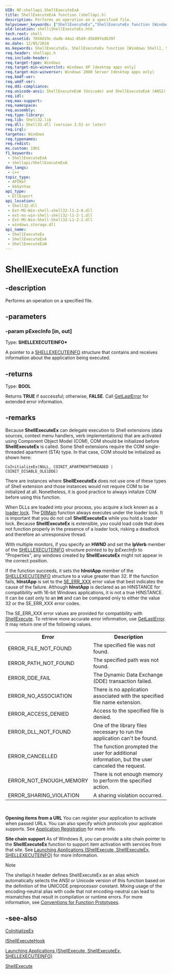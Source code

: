```yaml
---
UID: NF:shellapi.ShellExecuteExA
title: ShellExecuteExA function (shellapi.h)
description: Performs an operation on a specified file.
helpviewer_keywords: ["ShellExecuteEx","ShellExecuteEx function [Windows Shell]","ShellExecuteExA","ShellExecuteExW","_win32_ShellExecuteEx","_win32_ShellExecuteEx_cpp","shell.ShellExecuteEx","shellapi/ShellExecuteEx","shellapi/ShellExecuteExA","shellapi/ShellExecuteExW"]
old-location: shell\ShellExecuteEx.htm
tech.root: shell
ms.assetid: 7850d19c-dadb-44a1-85d9-d5b897edb39f
ms.date: 12/05/2018
ms.keywords: ShellExecuteEx, ShellExecuteEx function [Windows Shell], ShellExecuteExA, ShellExecuteExW, _win32_ShellExecuteEx, _win32_ShellExecuteEx_cpp, shell.ShellExecuteEx, shellapi/ShellExecuteEx, shellapi/ShellExecuteExA, shellapi/ShellExecuteExW
req.header: shellapi.h
req.include-header: 
req.target-type: Windows
req.target-min-winverclnt: Windows XP [desktop apps only]
req.target-min-winversvr: Windows 2000 Server [desktop apps only]
req.kmdf-ver: 
req.umdf-ver: 
req.ddi-compliance: 
req.unicode-ansi: ShellExecuteExW (Unicode) and ShellExecuteExA (ANSI)
req.idl: 
req.max-support: 
req.namespace: 
req.assembly: 
req.type-library: 
req.lib: Shell32.lib
req.dll: Shell32.dll (version 3.51 or later)
req.irql: 
targetos: Windows
req.typenames: 
req.redist: 
ms.custom: 19H1
f1_keywords:
 - ShellExecuteExA
 - shellapi/ShellExecuteExA
dev_langs:
 - c++
topic_type:
 - APIRef
 - kbSyntax
api_type:
 - DllExport
api_location:
 - Shell32.dll
 - Ext-MS-Win-shell-shell32-l1-2-0.dll
 - ext-ms-win-shell-shell32-l1-2-1.dll
 - Ext-MS-Win-Shell-Shell32-L1-2-2.dll
 - windows.storage.dll
api_name:
 - ShellExecuteEx
 - ShellExecuteExA
 - ShellExecuteExW
---
```


# ShellExecuteExA function


## -description

Performs an operation on a specified file.

## -parameters

### -param pExecInfo [in, out]

Type: <b>SHELLEXECUTEINFO*</b>

A pointer to a <a href="/windows/desktop/api/shellapi/ns-shellapi-shellexecuteinfoa">SHELLEXECUTEINFO</a> structure that contains and receives information about the application being executed.

## -returns

Type: <b>BOOL</b>

Returns <b>TRUE</b> if successful; otherwise, <b>FALSE</b>. Call <a href="/windows/desktop/api/errhandlingapi/nf-errhandlingapi-getlasterror">GetLastError</a> for extended error information.

## -remarks

Because <b>ShellExecuteEx</b> can delegate execution to Shell extensions (data sources, context menu handlers, verb implementations) that are activated using Component Object Model (COM), COM should be initialized before <b>ShellExecuteEx</b> is called. Some Shell extensions require the COM single-threaded apartment (STA) type. In that case, COM should be initialized as shown here:

                

<pre class="syntax" xml:space="preserve"><code>CoInitializeEx(NULL, COINIT_APARTMENTTHREADED | COINIT_DISABLE_OLE1DDE)</code></pre>
There are instances where <b>ShellExecuteEx</b> does not use one of these types of Shell extension and those instances would not require COM to be initialized at all. Nonetheless, it is good practice to always initalize COM before using this function.

When DLLs are loaded into your process, you acquire a lock known as a <a href="/windows/win32/win7appqual/preventing-hangs-in-windows-applications">loader lock</a>. The <a href="/windows/desktop/Dlls/dllmain">DllMain</a> function always executes under the loader lock. It is important that you do not call <b>ShellExecuteEx</b> while you hold a loader lock. Because <b>ShellExecuteEx</b> is extensible, you could load code that does not function properly in the presence of a loader lock, risking a deadlock and therefore an unresponsive thread.

With multiple monitors, if you specify an <b>HWND</b> and set the <b>lpVerb</b> member of the <a href="/windows/desktop/api/shellapi/ns-shellapi-shellexecuteinfoa">SHELLEXECUTEINFO</a> structure pointed to by <i>lpExecInfo</i> to "Properties", any windows created by <b>ShellExecuteEx</b> might not appear in the correct position.

If the function succeeds, it sets the <b>hInstApp</b> member of the <a href="/windows/desktop/api/shellapi/ns-shellapi-shellexecuteinfoa">SHELLEXECUTEINFO</a> structure to a value greater than 32. If the function fails, <b>hInstApp</b> is set to the <a href="/windows/desktop/api/shellapi/nf-shellapi-shellexecutea">SE_ERR_XXX</a> error value that best indicates the cause of the failure. Although <b>hInstApp</b> is declared as an HINSTANCE for compatibility with 16-bit Windows applications, it is not a true HINSTANCE. It can be cast only to an <b>int</b> and can be compared only to either the value 32 or the SE_ERR_XXX error codes.

The SE_ERR_XXX error values are provided for compatibility with <a href="/windows/desktop/api/shellapi/nf-shellapi-shellexecutea">ShellExecute</a>. To retrieve more accurate error information, use <a href="/windows/desktop/api/errhandlingapi/nf-errhandlingapi-getlasterror">GetLastError</a>. It may return one of the following values.

<table class="clsStd">
<tr>
<th>Error</th>
<th>Description</th>
</tr>
<tr>
<td>ERROR_FILE_NOT_FOUND </td>
<td>The specified file was not found.</td>
</tr>
<tr>
<td>ERROR_PATH_NOT_FOUND </td>
<td>The specified path was not found.</td>
</tr>
<tr>
<td>ERROR_DDE_FAIL </td>
<td>The Dynamic Data Exchange (DDE) transaction failed.</td>
</tr>
<tr>
<td>ERROR_NO_ASSOCIATION </td>
<td>There is no application associated with the specified file name extension.</td>
</tr>
<tr>
<td>ERROR_ACCESS_DENIED </td>
<td>Access to the specified file is denied.</td>
</tr>
<tr>
<td>ERROR_DLL_NOT_FOUND </td>
<td>One of the library files necessary to run the application can't be found.</td>
</tr>
<tr>
<td>ERROR_CANCELLED </td>
<td>The function prompted the user for additional information, but the user canceled the request.</td>
</tr>
<tr>
<td>ERROR_NOT_ENOUGH_MEMORY </td>
<td>There is not enough memory to perform the specified action.</td>
</tr>
<tr>
<td>ERROR_SHARING_VIOLATION </td>
<td>A sharing violation occurred.</td>
</tr>
</table>
 

<b>Opening items from a URL</b> You can register your application to activate when passed URLs. You can also specify which protocols your application supports. See <a href="/windows/desktop/shell/app-registration">Application Registration</a> for more info.

<b>Site chain support</b> As of Windows 8, you can provide a site chain pointer to the <b>ShellExecuteEx</b> function to support item activation with services from that site. See <a href="/windows/desktop/shell/launch">Launching Applications (ShellExecute, ShellExecuteEx, SHELLEXECUTEINFO)</a> for more information. 





> [!NOTE]
> The shellapi.h header defines ShellExecuteEx as an alias which automatically selects the ANSI or Unicode version of this function based on the definition of the UNICODE preprocessor constant. Mixing usage of the encoding-neutral alias with code that not encoding-neutral can lead to mismatches that result in compilation or runtime errors. For more information, see [Conventions for Function Prototypes](/windows/win32/intl/conventions-for-function-prototypes).

## -see-also

<a href="/windows/desktop/api/combaseapi/nf-combaseapi-coinitializeex">CoInitializeEx</a>



<a href="/windows/desktop/shell/how-to-register-and-implement-a-property-sheet-handler-for-a-control-panel-application">IShellExecuteHook</a>



<a href="/windows/desktop/shell/launch">Launching Applications (ShellExecute, ShellExecuteEx, SHELLEXECUTEINFO)</a>



<a href="/windows/desktop/api/shellapi/nf-shellapi-shellexecutea">ShellExecute</a>